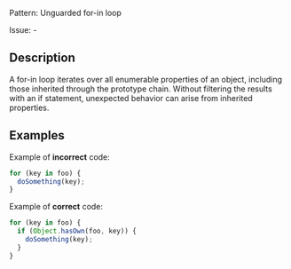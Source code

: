 Pattern: Unguarded for-in loop

Issue: -

## Description

A for-in loop iterates over all enumerable properties of an object, including those inherited through the prototype chain. Without filtering the results with an if statement, unexpected behavior can arise from inherited properties.

## Examples

Example of **incorrect** code:
```javascript
for (key in foo) {
  doSomething(key);
}
```

Example of **correct** code:
```javascript
for (key in foo) {
  if (Object.hasOwn(foo, key)) {
    doSomething(key);
  }
}
```